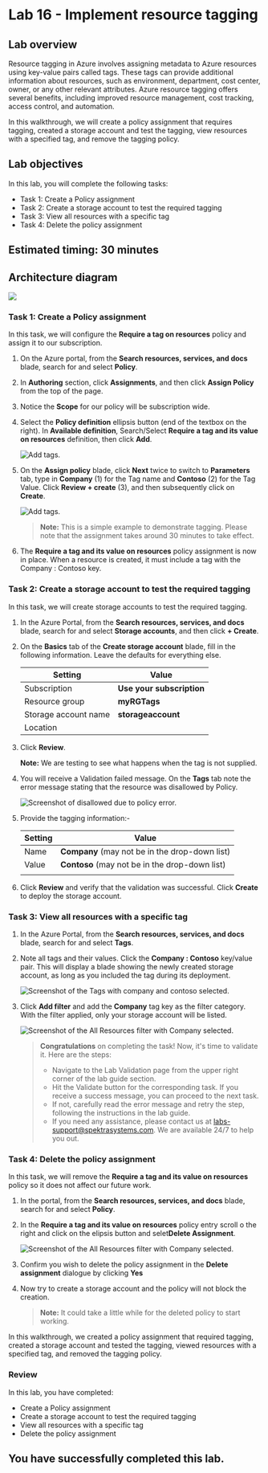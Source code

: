# Lab 16 - Implement resource tagging

## Lab overview

Resource tagging in Azure involves assigning metadata to Azure resources using key-value pairs called tags. These tags can provide additional information about resources, such as environment, department, cost center, owner, or any other relevant attributes. Azure resource tagging offers several benefits, including improved resource management, cost tracking, access control, and automation. 

In this walkthrough, we will create a policy assignment that requires tagging, created a storage account and test the tagging, view resources with a specified tag, and remove the tagging policy.

## Lab objectives

In this lab, you will complete the following tasks:

+ Task 1: Create a Policy assignment
+ Task 2: Create a storage account to test the required tagging
+ Task 3: View all resources with a specific tag
+ Task 4: Delete the policy assignment

## Estimated timing: 30 minutes

## Architecture diagram

![](../images/az900lab16.png)

### Task 1: Create a Policy assignment

In this task, we will configure the **Require a tag on resources** policy and assign it to our subscription. 

1. On the Azure portal, from the **Search resources, services, and docs** blade, search for and select **Policy**.

1. In **Authoring** section, click **Assignments**, and then click **Assign Policy** from the top of the page.

1. Notice the **Scope** for our policy will be subscription wide. 

1. Select the **Policy definition** ellipsis button (end of the textbox on the right). In **Available definition**, Search/Select **Require a tag and its value on resources** definition, then click **Add**.

   ![Add tags.](../images/lba16.3c.png)

1. On the **Assign policy** blade, click **Next** twice to switch to **Parameters** tab, type in **Company** (1) for the Tag name and **Contoso** (2) for the Tag Value. Click **Review + create** (3), and then subsequently click on **Create**.

    ![Add tags.](../images/lab16.png)

    >**Note:** This is a simple example to demonstrate tagging. Please note that the assignment takes around 30 minutes to take effect. 
 

1. The **Require a tag and its value on resources** policy assignment is now in place. When a resource is created, it must include a tag with the Company : Contoso key.

### Task 2: Create a storage account to test the required tagging

In this task, we will create storage accounts to test the required tagging. 

1. In the Azure Portal, from the **Search resources, services, and docs** blade, search for and select **Storage accounts**, and then click **+ Create**.

1. On the **Basics** tab of the **Create storage account** blade, fill in the following information. Leave the defaults for everything else.

    | Setting | Value | 
    | --- | --- |
    | Subscription | **Use your subscription** |
    | Resource group | **myRGTags**  |
    | Storage account name | **storageaccount<inject key="DeploymentID" enableCopy="false"/>** |
    | Location | **<inject key="Region" enableCopy="false"/>** |
    
1. Click **Review**. 

    **Note:** We are testing to see what happens when the tag is not supplied. 

1. You will receive a Validation failed message. On the **Tags** tab note the error message stating that the resource was disallowed by Policy. 

    ![Screenshot of disallowed due to policy error.](../images/AZ-900-module-16-storageacc.png)

1. Provide the tagging information:- 

    | Setting | Value | 
    | --- | --- |
    | Name | **Company** (may not be in the drop-down list) |
    | Value| **Contoso** (may not be in the drop-down list) |
    | | |

1. Click **Review** and verify that the validation was successful. Click **Create** to deploy the storage account. 

### Task 3: View all resources with a specific tag

1. In the Azure Portal, from the **Search resources, services, and docs** blade, search for and select **Tags**.

1. Note all tags and their values. Click the **Company : Contoso** key/value pair. This will display a blade showing the newly created storage account, as long as you included the tag during its deployment. 

   ![Screenshot of the Tags with company and contoso selected.](../images/l16.4d.png)

1. Click **Add filter** and add the **Company** tag key as the filter category. With the filter applied, only your storage account will be listed.

    ![Screenshot of the All Resources filter with Company selected.](../images/l16.5e.png)
       
    >**Congratulations** on completing the task! Now, it's time to validate it. Here are the steps:
    > - Navigate to the Lab Validation page from the upper right corner of the lab guide section.
    > - Hit the Validate button for the corresponding task. If you receive a success message, you can proceed to the next task. 
    > - If not, carefully read the error message and retry the step, following the instructions in the lab guide.
    > - If you need any assistance, please contact us at labs-support@spektrasystems.com. We are available 24/7 to help you out.

### Task 4: Delete the policy assignment

In this task, we will remove the **Require a tag and its value on resources** policy so it does not affect our future work. 

1. In the portal, from the **Search resources, services, and docs** blade, search for and select **Policy**.

1. In the **Require a tag and its value on resources** policy entry scroll o the right and click on the elipsis button and selet**Delete Assignment**.

   ![Screenshot of the All Resources filter with Company selected.](../images/lb16.2b.png)

1. Confirm you wish to delete the policy assignment in the **Delete assignment** dialogue by clicking **Yes**

1. Now try to create a storage account and the policy will not block the creation.

   >**Note:** It could take a little while for the deleted policy to start working.

In this walkthrough, we created a policy assignment that required tagging, created a storage account and tested the tagging, viewed resources with a specified tag, and removed the tagging policy.

### Review
In this lab, you have completed:
- Create a Policy assignment
- Create a storage account to test the required tagging
- View all resources with a specific tag
- Delete the policy assignment
  
## You have successfully completed this lab.
